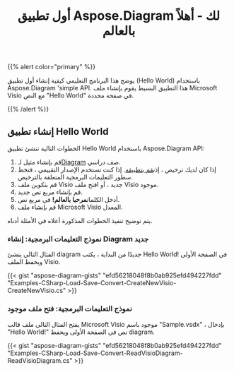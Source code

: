 ﻿---
title: أول تطبيق Aspose.Diagram لك - أهلاً بالعالم
type: docs
weight: 30
url: /ar/net/your-first-aspose-diagram-application-hello-world/
description: توضح هذه الصفحة كيفية إنشاء التطبيق الأول باستخدام مكتبة Aspose.Diagram.
---
{{% alert color="primary" %}}

يوضح هذا البرنامج التعليمي كيفية إنشاء أول تطبيق (Hello World) باستخدام Aspose.Diagram 'simple API. هذا التطبيق البسيط يقوم بإنشاء ملف Microsoft Visio مع النص "Hello World" في صفحة محددة.

{{% /alert %}}

## **إنشاء تطبيق Hello World**

الخطوات التالية تنشئ تطبيق Hello World باستخدام Aspose.Diagram API:

1.  قم بإنشاء مثيل لـ[Diagram](https://reference.aspose.com/diagram/net/aspose.diagram/diagram) صف دراسي.
1.  إذا كان لديك ترخيص ، إذن[قم بتطبيقه](https://reference.aspose.com/diagram/net/aspose.diagram/license).
 إذا كنت تستخدم الإصدار التقييمي ، فتخط سطور التعليمات البرمجية المتعلقة بالترخيص.
1. قم بتكوين ملف Visio جديد ، أو افتح ملف Visio موجود.
1. قم بإنشاء مربع نص جديد.
1.  أدخل الكلمات**مرحبا بالعالم!** في مربع نص.
1. قم بإنشاء ملف Microsoft Visio المعدل.

يتم توضيح تنفيذ الخطوات المذكورة أعلاه في الأمثلة أدناه.

### **نموذج التعليمات البرمجية: إنشاء Diagram جديد**

المثال التالي ينشئ diagram جديدًا من البداية ، يكتب Hello World! في الصفحة الأولى ويحفظ الملف Visio.

{{< gist "aspose-diagram-gists" "efd56218048f8b0ab925efd494227fdd" "Examples-CSharp-Load-Save-Convert-CreateNewVisio-CreateNewVisio.cs" >}}

### **نموذج التعليمات البرمجية: فتح ملف موجود**

يفتح المثال التالي ملف قالب Microsoft Visio موجود باسم "Sample.vsdx" ، بإدخال "Hello World!" نص في الصفحة الأولى ويحفظ diagram.

{{< gist "aspose-diagram-gists" "efd56218048f8b0ab925efd494227fdd" "Examples-CSharp-Load-Save-Convert-ReadVisioDiagram-ReadVisioDiagram.cs" >}}
